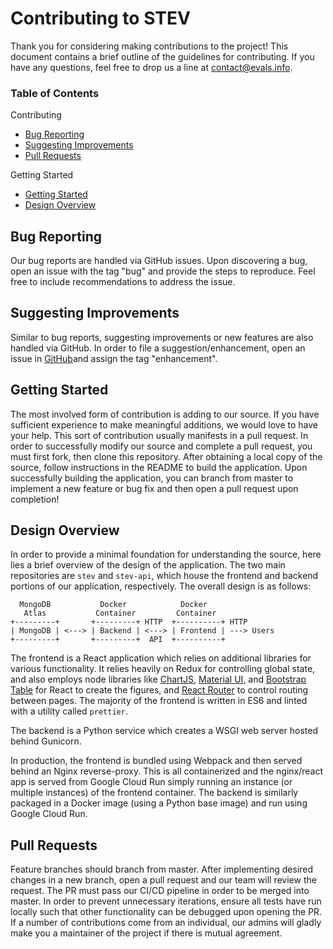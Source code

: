 # Contributing to STEV

Thank you for considering making contributions to the project! This document
contains a brief outline of the guidelines for contributing. If you have any
questions, feel free to drop us a line at
[contact@evals.info](mailto:contact@evals.info).


### Table of Contents

Contributing
  * [Bug Reporting](#bug-reporting)
  * [Suggesting Improvements](#suggesting-improvements)
  * [Pull Requests](#pull-requests)
  
Getting Started
  * [Getting Started](#getting-started)
  * [Design Overview](#design-overview)

## Bug Reporting
Our bug reports are handled via GitHub issues. Upon discovering a bug, open an
issue with the tag "bug" and provide the steps to reproduce. Feel free to
include recommendations to address the issue.

## Suggesting Improvements
Similar to bug reports, suggesting improvements or new features are also handled
via GitHub. In order to file a suggestion/enhancement, open an issue in
[GitHub](https://github.com/stev-ou/stev/issues)and assign the tag "enhancement". 

## Getting Started
The most involved form of contribution is adding to our source. If you have
sufficient experience to make meaningful additions, we would love to have your
help. This sort of contribution usually manifests in a pull request. In order to
successfully modify our source and complete a pull request, you must first fork,
then clone this repository. After obtaining a local copy of the source, follow
instructions in the README to build the application. Upon successfully building
the application, you can branch from master to implement a new feature or bug
fix and then open a pull request upon completion! 

## Design Overview
In order to provide a minimal foundation for understanding the source, here lies
a brief overview of the design of the application. The two main repositories are
`stev` and `stev-api`, which house the frontend and backend portions of our
application, respectively. The overall design is as follows: 
```
  MongoDB           Docker            Docker
   Atlas           Container         Container
+---------+       +---------+ HTTP  +----------+ HTTP 
| MongoDB | <---> | Backend | <---> | Frontend | ---> Users
+---------+       +---------+  API  +----------+
```
The frontend is a React application which relies on additional libraries for
various functionality. It relies heavily on Redux for controlling global state,
and also employs node libraries like
[ChartJS](https://www.npmjs.com/package/react-chartjs-2), [Material
UI](https://www.npmjs.com/package/@material-ui/core), and  [Bootstrap
Table](react-bootstrap-table-next) for React to create the figures, and [React
Router](https://www.npmjs.com/package/react-router-dom) to control routing
between pages. The majority of the frontend is written in ES6 and linted with a
utility called `prettier`. 

The backend is a Python service which creates a WSGI web server hosted behind
Gunicorn. 

In production, the frontend is bundled using Webpack and then served behind an
Nginx reverse-proxy. This is all containerized and the nginx/react app is
served from Google Cloud Run simply running an instance (or multiple instances)
of the frontend container. The backend is similarly packaged in a Docker image
(using a Python base image) and run using Google Cloud Run. 

## Pull Requests
Feature branches should branch from master. After implementing desired changes
in a new branch, open a pull request and our team will review the request. The PR must pass our
CI/CD pipeline in order to be merged into master. In order to prevent
unnecessary iterations, ensure all tests have run locally such that other
functionality can be debugged upon opening the PR. If a number of contributions
come from an individual, our admins will gladly make you a maintainer of
the project if there is mutual agreement. 
